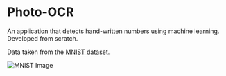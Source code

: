 # Photo-OCR
An application that detects hand-written numbers using machine learning. Developed from scratch.

Data taken from the [MNIST dataset](https://azure.microsoft.com/en-us/services/open-datasets/catalog/mnist/).

![MNIST Image](https://en.wikipedia.org/wiki/MNIST_database#/media/File:MnistExamples.png)
